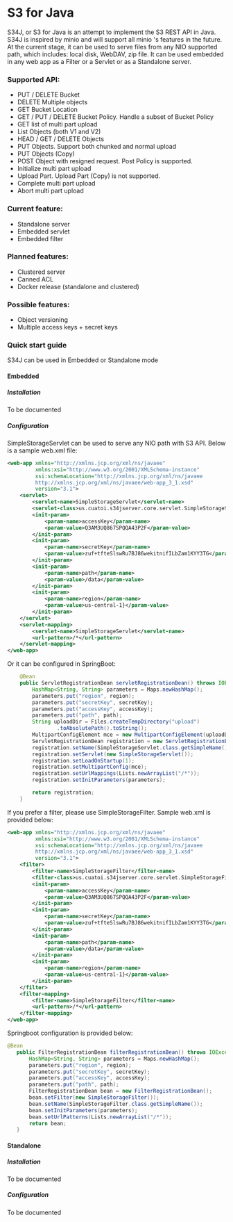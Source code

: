 # S3 for Java
S34J, or S3 for Java is an attempt to implement the S3 REST API in Java. S34J is inspired by minio and will support all minio 's features in the future.
At the current stage, it can be used to serve files from any NIO supported path, which includes: local disk, WebDAV, zip file. It can be used embedded in any web app as a Filter or a Servlet or as a Standalone server.

### Supported API:
- PUT / DELETE Bucket
- DELETE Multiple objects
- GET Bucket Location
- GET / PUT / DELETE Bucket Policy. Handle a subset of Bucket Policy
- GET list of multi part upload
- List Objects (both V1 and V2)
- HEAD / GET /  DELETE Objects
- PUT Objects. Support both chunked and normal upload
- PUT Objects (Copy)
- POST Object with resigned request. Post Policy is supported.
- Initialize multi part upload
- Upload Part. Upload Part (Copy) is not supported.
- Complete multi part upload
- Abort multi part upload
### Current feature:
- Standalone server
- Embedded servlet
- Embedded filter
### Planned features:
- Clustered server
- Canned ACL
- Docker release (standalone and clustered)
### Possible features:

- Object versioning
- Multiple access keys + secret keys

### Quick start guide
S34J can be used in Embedded or Standalone mode
#### Embedded
##### Installation
To be documented
##### Configuration
SimpleStorageServlet can be used to serve any NIO path with S3 API. Below is 
a sample web.xml file:
```xml
<web-app xmlns="http://xmlns.jcp.org/xml/ns/javaee"
         xmlns:xsi="http://www.w3.org/2001/XMLSchema-instance"
         xsi:schemaLocation="http://xmlns.jcp.org/xml/ns/javaee
		 http://xmlns.jcp.org/xml/ns/javaee/web-app_3_1.xsd"
         version="3.1">
    <servlet>
        <servlet-name>SimpleStorageServlet</servlet-name>
        <servlet-class>us.cuatoi.s34jserver.core.servlet.SimpleStorageServlet</servlet-class>
        <init-param>
            <param-name>accessKey</param-name>
            <param-value>Q3AM3UQ867SPQQA43P2F</param-value>
        </init-param>
        <init-param>
            <param-name>secretKey</param-name>
            <param-value>zuf+tfteSlswRu7BJ86wekitnifILbZam1KYY3TG</param-value>
        </init-param>
        <init-param>
            <param-name>path</param-name>
            <param-value>/data</param-value>
        </init-param>
        <init-param>
            <param-name>region</param-name>
            <param-value>us-central-1}</param-value>
        </init-param>
    </servlet>
    <servlet-mapping>
        <servlet-name>SimpleStorageServlet</servlet-name>
        <url-pattern>/*</url-pattern>
    </servlet-mapping>
</web-app>
```
Or it can be configured in SpringBoot:
```java
    @Bean
    public ServletRegistrationBean servletRegistrationBean() throws IOException {
        HashMap<String, String> parameters = Maps.newHashMap();
        parameters.put("region", region);
        parameters.put("secretKey", secretKey);
        parameters.put("accessKey", accessKey);
        parameters.put("path", path);
        String uploadDir = Files.createTempDirectory("upload")
                .toAbsolutePath().toString();
        MultipartConfigElement mce = new MultipartConfigElement(uploadDir);
        ServletRegistrationBean registration = new ServletRegistrationBean();
        registration.setName(SimpleStorageServlet.class.getSimpleName());
        registration.setServlet(new SimpleStorageServlet());
        registration.setLoadOnStartup(1);
        registration.setMultipartConfig(mce);
        registration.setUrlMappings(Lists.newArrayList("/*"));
        registration.setInitParameters(parameters);

        return registration;
    }
```
If you prefer a filter, please use SimpleStorageFilter. Sample web.xml is 
provided below:
```xml
<web-app xmlns="http://xmlns.jcp.org/xml/ns/javaee"
         xmlns:xsi="http://www.w3.org/2001/XMLSchema-instance"
         xsi:schemaLocation="http://xmlns.jcp.org/xml/ns/javaee
		 http://xmlns.jcp.org/xml/ns/javaee/web-app_3_1.xsd"
         version="3.1">
    <filter>
        <filter-name>SimpleStorageFilter</filter-name>
        <filter-class>us.cuatoi.s34jserver.core.servlet.SimpleStorageFilter</filter-class>
        <init-param>
            <param-name>accessKey</param-name>
            <param-value>Q3AM3UQ867SPQQA43P2F</param-value>
        </init-param>
        <init-param>
            <param-name>secretKey</param-name>
            <param-value>zuf+tfteSlswRu7BJ86wekitnifILbZam1KYY3TG</param-value>
        </init-param>
        <init-param>
            <param-name>path</param-name>
            <param-value>/data</param-value>
        </init-param>
        <init-param>
            <param-name>region</param-name>
            <param-value>us-central-1}</param-value>
        </init-param>
    </filter>
    <filter-mapping>
        <filter-name>SimpleStorageFilter</filter-name>
        <url-pattern>/*</url-pattern>
    </filter-mapping>
</web-app>
```
Springboot configuration is provided below:
 ```java
 @Bean
    public FilterRegistrationBean filterRegistrationBean() throws IOException {
        HashMap<String, String> parameters = Maps.newHashMap();
        parameters.put("region", region);
        parameters.put("secretKey", secretKey);
        parameters.put("accessKey", accessKey);
        parameters.put("path", path);
        FilterRegistrationBean bean = new FilterRegistrationBean();
        bean.setFilter(new SimpleStorageFilter());
        bean.setName(SimpleStorageFilter.class.getSimpleName());
        bean.setInitParameters(parameters);
        bean.setUrlPatterns(Lists.newArrayList("/*"));
        return bean;
    }
```
#### Standalone
##### Installation
To be documented
##### Configuration
To be documented